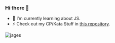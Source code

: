 ### Hi there 👋

- 🌱 I’m currently learning about JS.
- ⚡ Check out my CP/Kata Stuff in [this repository](https://github.com/jages/KataCollection).

<p><img align="center" src="https://github-readme-stats.vercel.app/api/top-langs/?username=jages&layout=compact&hide=html,dockerfile" alt="jages" /></p>
<!--
**jages/jages** is a ✨ _special_ ✨ repository because its `README.md` (this file) appears on your GitHub profile.

Here are some ideas to get you started:

- 🔭 I’m currently working on ...
- 🌱 I’m currently learning ...
- 👯 I’m looking to collaborate on ...
- 🤔 I’m looking for help with ...
- 💬 Ask me about ...
- 📫 How to reach me: ...
- 😄 Pronouns: ...
- ⚡ Fun fact: ...
-->
